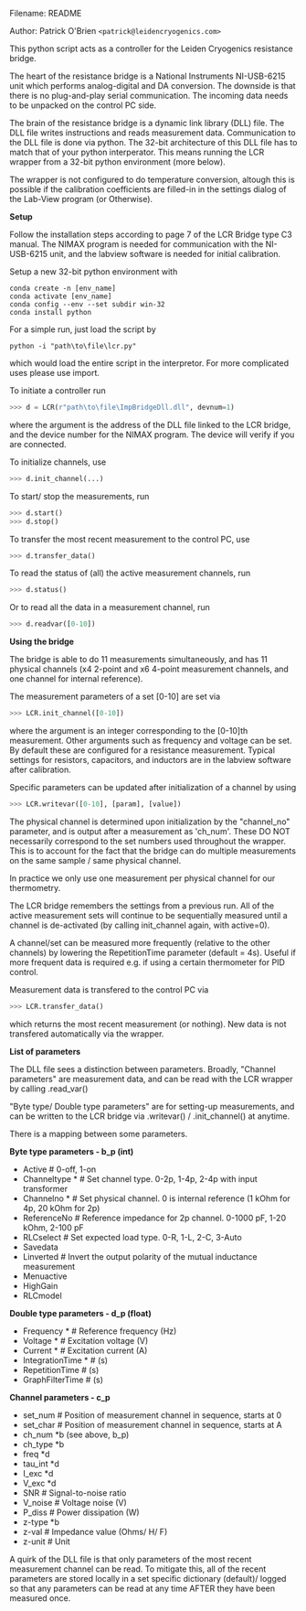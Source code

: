 Filename: README

Author: Patrick O'Brien `<patrick@leidencryogenics.com>`

This python script acts as a controller for the Leiden Cryogenics
resistance bridge. 

The heart of the resistance bridge is a National Instruments 
NI-USB-6215 unit which performs analog-digital and DA conversion. 
The downside is that there is no plug-and-play serial communication. 
The incoming data needs to be unpacked on the control PC side. 

The brain of the resistance bridge is a dynamic link library (DLL) 
file. The DLL file writes instructions and reads measurement data.
Communication to the DLL file is done via python. The 32-bit
architecture of this DLL file has to match that of your python 
interperator. This means running the LCR wrapper from a 32-bit
python environment (more below). 

The wrapper is not configured to do temperature conversion, altough 
this is possible if the calibration coefficients are filled-in in 
the settings dialog of the Lab-View program (or Otherwise).  

**Setup**

Follow the installation steps according to page 7 of the LCR Bridge type C3 manual. 
The NIMAX program is needed for communication with the NI-USB-6215 unit, and the 
labview software is needed for initial calibration. 

Setup a new 32-bit python environment with 

```
conda create -n [env_name]
conda activate [env_name]
conda config --env --set subdir win-32
conda install python
```

For a simple run, just load the script by

```
python -i "path\to\file\lcr.py"
```

which would load the entire script in the interpretor. For more complicated uses 
please use import. 

To initiate a controller run

```python
>>> d = LCR(r"path\to\file\ImpBridgeDll.dll", devnum=1) 
```

where the argument is the address of the DLL file linked to the LCR bridge, and the
device number for the NIMAX program. The device will verify if you are connected. 

To initialize channels, use

```python
>>> d.init_channel(...)
```

To start/ stop the measurements, run

```python
>>> d.start()
>>> d.stop()
```

To transfer the most recent measurement to the control PC, use

```python
>>> d.transfer_data()
```

To read the status of (all) the active measurement channels, run

```python
>>> d.status()
```

Or to read all the data in a measurement channel, run

```python
>>> d.readvar([0-10])
```

**Using the bridge**

The bridge is able to do 11 measurements simultaneously, and has 11 physical
channels (x4 2-point and x6 4-point measurement channels, and one channel for 
internal reference). 

The measurement parameters of a set [0-10] are set via 

```python
>>> LCR.init_channel([0-10])
```

where the argument is an integer corresponding to the [0-10]th measurement. Other
arguments such as frequency and voltage can be set. By default these are 
configured for a resistance measurement. Typical settings for resistors, capacitors,
and inductors are in the labview software after calibration. 

Specific parameters can be updated after initialization of a channel by using

```python
>>> LCR.writevar([0-10], [param], [value])
```

The physical channel is determined upon initialization by the "channel_no" 
parameter, and is output after a measurement as 'ch_num'. These DO NOT necessarily 
correspond to the set numbers used throughout the wrapper. This is to account
for the fact that the bridge can do multiple measurements on the same sample / same
physical channel. 

In practice we only use one measurement per physical channel for our thermometry. 

The LCR bridge remembers the settings from a previous run. All of the active 
measurement sets will continue to be sequentially measured until a channel is 
de-activated (by calling init_channel again, with active=0). 

A channel/set can be measured more frequently (relative to the other channels) by 
lowering the RepetitionTime parameter (default = 4s). Useful if more frequent data
is required e.g. if using a certain thermometer for PID control.

Measurement data is transfered to the control PC via

```python
>>> LCR.transfer_data()
```

which returns the most recent measurement (or nothing). New data is not transfered 
automatically via the wrapper. 

**List of parameters**

The DLL file sees a distinction between parameters. Broadly, "Channel parameters" 
are measurement data, and can be read with the LCR wrapper by calling .read_var()

"Byte type/ Double type parameters" are for setting-up measurements, and can be 
written to the LCR bridge via .writevar() / .init_channel() at anytime. 

There is a mapping between some parameters. 

**Byte type parameters - b_p (int)**
- Active  # 0-off, 1-on
- Channeltype * # Set channel type. 0-2p, 1-4p, 2-4p with input transformer
- Channelno * # Set physical channel. 0 is internal reference (1 kOhm for 4p, 20 kOhm for 2p)
- ReferenceNo # Reference impedance for 2p channel. 0-1000 pF, 1-20 kOhm, 2-100 pF
- RLCselect # Set expected load type. 0-R, 1-L, 2-C, 3-Auto
- Savedata
- Linverted # Invert the output polarity of the mutual inductance measurement
- Menuactive
- HighGain
- RLCmodel

**Double type parameters - d_p (float)**
- Frequency * # Reference frequency (Hz)
- Voltage * # Excitation voltage (V)
- Current * # Excitation current (A)
- IntegrationTime * # (s)
- RepetitionTime # (s)
- GraphFilterTime # (s)

**Channel parameters - c_p**
- set_num # Position of measurement channel in sequence, starts at 0
- set_char # Position of measurement channel in sequence, starts at A
- ch_num *b (see above, b_p)
- ch_type *b
- freq *d
- tau_int *d
- I_exc *d
- V_exc *d
- SNR # Signal-to-noise ratio
- V_noise # Voltage noise (V)
- P_diss # Power dissipation (W)
- z-type *b
- z-val # Impedance value (Ohms/ H/ F)
- z-unit # Unit

A quirk of the DLL file is that only parameters of the most recent measurement
channel can be read. To mitigate this, all of the recent parameters are stored 
locally in a set specific dictionary (default)/  logged so that any parameters 
can be read at any time AFTER they have been measured once. 
